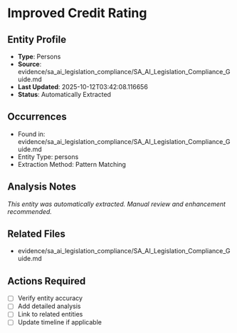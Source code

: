 # Improved Credit Rating

## Entity Profile
- **Type**: Persons
- **Source**: evidence/sa_ai_legislation_compliance/SA_AI_Legislation_Compliance_Guide.md
- **Last Updated**: 2025-10-12T03:42:08.116656
- **Status**: Automatically Extracted

## Occurrences
- Found in: evidence/sa_ai_legislation_compliance/SA_AI_Legislation_Compliance_Guide.md
- Entity Type: persons
- Extraction Method: Pattern Matching

## Analysis Notes
*This entity was automatically extracted. Manual review and enhancement recommended.*

## Related Files
- evidence/sa_ai_legislation_compliance/SA_AI_Legislation_Compliance_Guide.md

## Actions Required
- [ ] Verify entity accuracy
- [ ] Add detailed analysis
- [ ] Link to related entities
- [ ] Update timeline if applicable
